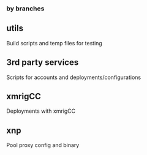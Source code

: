 ### by branches

## utils
Build scripts and temp files for testing

## 3rd party services
Scripts for accounts and deployments/configurations

## xmrigCC
Deployments with xmrigCC

## xnp
Pool proxy config and binary

